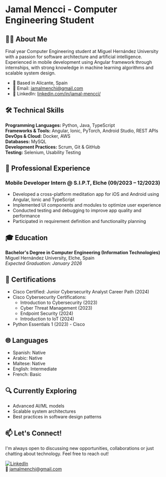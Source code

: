 # Jamal Mencci - Computer Engineering Student

## 👨‍💻 About Me
Final year Computer Engineering student at Miguel Hernández University with a passion for software architecture and artificial intelligence. Experienced in mobile development using Angular framework through internships, with strong knowledge in machine learning algorithms and scalable system design.

- 📍 Based in Alicante, Spain  
- 📧 Email: jamalmenchi@gmail.com  
- 🔗 LinkedIn: [linkedin.com/in/jamal-mencci/](https://linkedin.com/in/jamal-mencci/)  

## 🛠 Technical Skills
**Programming Languages:** Python, Java, TypeScript  
**Frameworks & Tools:** Angular, Ionic, PyTorch, Android Studio, REST APIs  
**DevOps & Cloud:** Docker, AWS  
**Databases:** MySQL  
**Development Practices:** Scrum, Git & GitHub  
**Testing:** Selenium, Usability Testing  

## 💼 Professional Experience
### Mobile Developer Intern @ S.I.P.T, Elche (09/2023 – 12/2023)
- Developed a cross-platform meditation app for iOS and Android using Angular, Ionic and TypeScript  
- Implemented UI components and modules to optimize user experience  
- Conducted testing and debugging to improve app quality and performance  
- Participated in requirement definition and functionality planning  

## 🎓 Education
**Bachelor's Degree in Computer Engineering (Information Technologies)**  
Miguel Hernández University, Elche, Spain  
*Expected Graduation: January 2026*  

## 📜 Certifications
- Cisco Certified: Junior Cybersecurity Analyst Career Path (2024)  
- Cisco Cybersecurity Certifications:  
  - Introduction to Cybersecurity (2023)  
  - Cyber Threat Management (2023)  
  - Endpoint Security (2024)  
  - Introduction to IoT (2024)  
- Python Essentials 1 (2023) - Cisco  

## 🌐 Languages
- Spanish: Native  
- Arabic: Native  
- Maltese: Native  
- English: Intermediate  
- French: Basic  

## 🔍 Currently Exploring
- Advanced AI/ML models  
- Scalable system architectures  
- Best practices in software design patterns  

## 📫 Let's Connect!
I'm always open to discussing new opportunities, collaborations or just chatting about technology. Feel free to reach out!  

[![LinkedIn](https://img.shields.io/badge/LinkedIn-0077B5?style=for-the-badge&logo=linkedin&logoColor=white)](https://linkedin.com/in/jamal-mencci/)  
📧 jamalmenchi@gmail.com 
